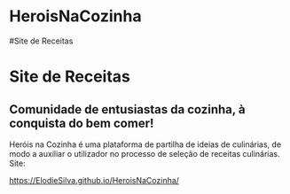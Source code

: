 # HeroisNaCozinha
#Site de Receitas
# Site de Receitas
## Comunidade de entusiastas da cozinha, à conquista do bem comer!


Heróis na Cozinha é uma plataforma de partilha de ideias de culinárias, de modo a auxiliar o utilizador no processo de seleção de receitas culinárias.
Site:

https://ElodieSilva.github.io/HeroisNaCozinha/






